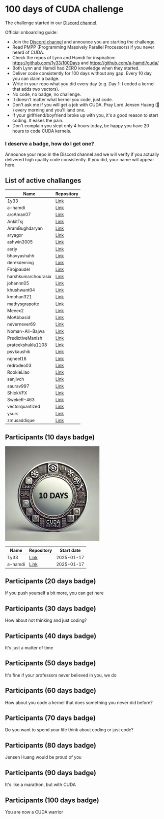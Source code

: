 # 100 days of CUDA challenge

The challenge started in our [Discord channel](https://discord.gg/4Tg4TkJQzE).

Official onboarding guide:

- Join the [Discord channel](https://discord.gg/4Tg4TkJQzE) and announce you are starting the challenge.
- Read PMPP (Programming Massively Parallel Processors) if you never heard of CUDA.
- Check the repos of Lynn and Hamdi for inspiration: https://github.com/1y33/100Days and https://github.com/a-hamdi/cuda/
- Both Lynn and Hamdi had ZERO knowledge when they started.
- Deliver code consistently for 100 days without any gap. Every 10 day you can claim a badge.
- Write in your repo what you did every day (e.g. Day 1: I coded a kernel that adds two vectors).
- No code, no badge, no challenge.
- It doesn't matter what kernel you code, just code.
- Don't ask me if you will get a job with CUDA. Pray Lord Jensen Huang (🙏 ) every morning and you'll land one.
- If your girlfriend/boyfriend broke up with you, it's a good reason to start coding. It eases the pain.
- Don't complain you slept only 4 hours today, be happy you have 20 hours to code CUDA kernels.

### I deserve a badge, how do I get one?

Announce your repo in the Discord channel and we will verify if you actually delivered high quality code consistently. If you did, your name will appear here.

## List of active challanges

| Name                | Repository                                         |
| ------------------ | ------------------------------------------------- |
| 1y33               | [Link](https://github.com/1y33/100Days)           |
| a-hamdi            | [Link](https://github.com/a-hamdi/cuda)           |
| arcAman07            | [Link](https://github.com/arcAman07/100-Days-of-GPU-Programming)           |
| AnkitTsj            | [Link](https://github.com/AnkitTsj/cuda_learning)           |
| AramBughdaryan     | [Link](https://github.com/AramBughdaryan/cuda)     |
| aryagxr     | [Link](https://github.com/aryagxr/cuda)     |
| ashwin3005         | [Link](https://github.com/ashwin3005/CUDA)         |
| asrjy         | [Link](https://github.com/asrjy/gpu)         |
| bhavyashahh         | [Link](https://github.com/bhavyashahh/nexus-ai/tree/main/projects/bhavya-100-days-of-cuda/)         |
| derekdeming        | [Link](https://github.com/derekdeming/tinyCuda)    |
| Firojpaudel        | [Link](https://github.com/Firojpaudel/100_days_of_CUDA) |
| harshkumarchourasia| [Link](https://github.com/harshkumarchourasia/100DaysOfGPU) |
| johannn05 | [Link](https://github.com/johannn05/100DaysCUDA/) |
| khushwant04        | [Link](https://github.com/khushwant04/100-Days-CUDA) |
| kmohan321          | [Link](https://github.com/kmohan321/CUDA)           |
| mathysgrapotte          | [Link](https://github.com/mathysgrapotte/100DaysCUDA/)           |
| Meeex2          | [Link](https://github.com/Meeex2/cuda/)           |
| MoAbbasid          | [Link](https://github.com/MoAbbasid/100DaysCUDA/)           |
| nevernever69       | [Link](https://github.com/nevernever69/100-days-of-cuda) |
| Noman-Ali-Bajwa       | [Link](https://github.com/Noman-Ali-Bajwa/100-days-of-cuda/) |
| PredictiveManish   | [Link](https://github.com/PredictiveManish/100days) |
| prateekshukla1108  | [Link](https://github.com/prateekshukla1108/100-daysofcuda) |
| psvkaushik         | [Link](https://github.com/psvkaushik/100_Days_CUDA) |
| rajneel18          | [Link](https://github.com/rajneel18/100_CUDA_Kernels) |
| redrodeo03          | [Link](https://github.com/redrodeo03/cuda-kernels/) |
| RookieLiao         | [Link](https://github.com/RookieLiao/tiny-cuda-examples) |
| sanjivch           | [Link](https://github.com/sanjivch/100-days-of-gpu) |
| saurav997          | [Link](https://github.com/saurav997/100DaysOfCuda) |
| ShlokVFX         | [Link](https://github.com/ShlokVFX/100-days-cuda/)   |
| SwekeR-463         | [Link](https://github.com/SwekeR-463/100kernels)   |
| vectorquantized    | [Link](https://github.com/vectorquantized/100daysofcuda) |
| ysurs    | [Link](https://github.com/ysurs/cuda-100-days) |
| zmusaddique        | [Link](https://github.com/zmusaddique/100daysCUDA) |



## Participants (10 days badge)

![Badge 10 days](badges/badge_10_days_small.jpeg)

| Name    | Repository                               | Start date |
| ------- | ---------------------------------------- | ---------- |
| 1y33    | [Link](https://github.com/1y33/100Days)  | 2025-01-17 |
| a-hamdi | [Link](https://github.com/a-hamdi/cuda/) | 2025-01-17 |

## Participants (20 days badge)

If you push yourself a bit more, you can get here

## Participants (30 days badge)

How about not thinking and just coding?

## Participants (40 days badge)

It's just a matter of time

## Participants (50 days badge)

It's fine if your professors never believed in you, we do

## Participants (60 days badge)

How about you code a kernel that does something you never did before?

## Participants (70 days badge)

Do you want to spend your life think about coding or just code?

## Participants (80 days badge)

Jensen Huang would be proud of you

## Participants (90 days badge)

It's like a marathon, but with CUDA

## Participants (100 days badge)

You are now a CUDA warrior

